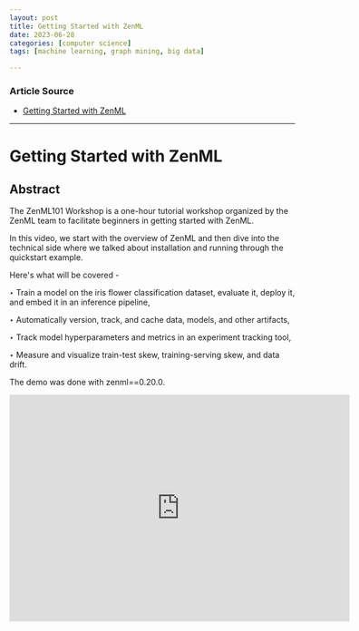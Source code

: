 ```yaml
---
layout: post
title: Getting Started with ZenML   
date: 2023-06-28
categories: [computer science]
tags: [machine learning, graph mining, big data]

---
```


### Article Source

* [Getting Started with ZenML](https://www.youtube.com/watch?v=Ca7-kb21A6k)


---

# Getting Started with ZenML


## Abstract

The ZenML101 Workshop is a one-hour tutorial workshop organized by the ZenML team to facilitate beginners in getting started with ZenML.

In this video, we start with the overview of ZenML and then dive into the technical side where we talked about installation and running through the quickstart example. 

Here's what will be covered -

‣ Train a model on the iris flower classification dataset, evaluate it, deploy it, and embed it in an inference pipeline,

‣ Automatically version, track, and cache data, models, and other artifacts,

‣ Track model hyperparameters and metrics in an experiment tracking tool,

‣ Measure and visualize train-test skew, training-serving skew, and data drift.

The demo was done with zenml==0.20.0.

<iframe width="600" height="400" src="https://www.youtube.com/embed/Ca7-kb21A6k" title="YouTube video player" frameborder="0" allow="accelerometer; autoplay; clipboard-write; encrypted-media; gyroscope; picture-in-picture; web-share" allowfullscreen></iframe>
